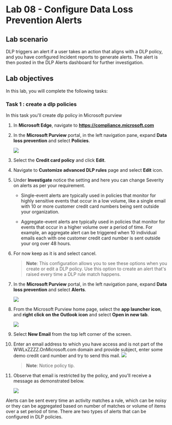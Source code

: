 # Lab 08 - Configure Data Loss Prevention Alerts

## Lab scenario

DLP triggers an alert if a user takes an action that aligns with a DLP policy, and you have configured Incident reports to generate alerts. The alert is then posted in the DLP Alerts dashboard for further investigation.

## Lab objectives

In this lab, you will complete the following tasks:

### Task 1 : create a dlp policies 

In this task you'll create dlp policy in Microsoft purview

1. In **Microsoft Edge**, navigate to **https://compliance.microsoft.com** 

1. In the **Microsoft Purview** portal, in the left navigation pane, expand **Data loss prevention** and select **Policies**.

   ![](../media/lab6-image1.png)

1. Select the **Credit card policy** and click **Edit**.

1. Navigate to **Customize advanced DLP rules** page and select **Edit** icon.

1. Under **Investigate** notice the setting and here you can change Severity on alerts as per your requirement.

   - Single-event alerts are typically used in policies that monitor for highly sensitive events that occur in a low volume, like a single email with 10 or more customer credit card numbers being sent outside your organization.

   - Aggregate-event alerts are typically used in policies that monitor for events that occur in a higher volume over a period of time. For example, an aggregate alert can be triggered when 10 individual emails each with one customer credit card number is sent outside your org over 48 hours.

1. For now keep as it is and select cancel.
   
    >**Note**: This configuration allows you to see these options when you create or edit a DLP policy. Use this option to create an alert that's raised every time a DLP rule match happens.

1. In the **Microsoft Purview** portal, in the left navigation pane, expand **Data loss prevention** and select **Alerts**.

   ![](../media/cc22.png)

1. From the Microsoft Purview home page, select the **app launcher icon**, and **right click on the Outlook icon** and select **Open in new tab**.

   ![](../media/lab5-image5.png) 

1. Select **New Email** from the top left corner of the screen.

1. Enter an email address to which you have access and is not part of the WWLxZZZZ.OnMicrosoft.com domain and provide subject, enter some demo credit card number and try to send this mail.
   ![](../media/cc17.png)

   >**Note**: Notice policy tip.

1. Observe that email is restricted by the policy, and you'll receive a message as demonstrated below.
    
    ![](../media/cc18.png)  

Alerts can be sent every time an activity matches a rule, which can be noisy or they can be aggregated based on number of matches or volume of items over a set period of time. There are two types of alerts that can be configured in DLP policies.

